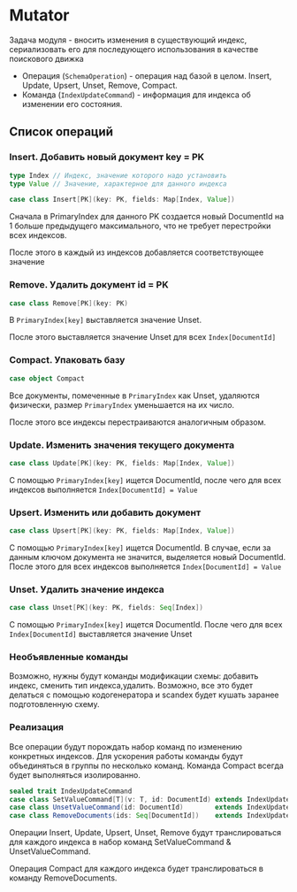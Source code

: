 # Mutator

Задача модуля - вносить изменения в существующий индекс, сериализовать его 
для последующего использования в качестве поискового движка

- Операция (`SchemaOperation`) - операция над базой в целом. Insert, Update, Upsert, Unset, Remove, Compact.
- Команда (`IndexUpdateCommand`) - информация для индекса об изменении его состояния. 

## Список операций

### Insert. Добавить новый документ key = PK

```scala
type Index // Индекс, значение которого надо установить
type Value // Значение, характерное для данного индекса 

case class Insert[PK](key: PK, fields: Map[Index, Value])
```

Сначала в PrimaryIndex для данного PK создается новый DocumentId на 1 больше предыдущего 
максимального, что не требует перестройки всех индексов.

После этого в каждый из индексов добавляется соответствующее значение

### Remove. Удалить документ id = PK

```scala
case class Remove[PK](key: PK)
```

В `PrimaryIndex[key]` выставляется значение Unset.

После этого выставляется значение Unset для всех `Index[DocumentId]`

### Compact. Упаковать базу

```scala
case object Compact
```

Все документы, помеченные в `PrimaryIndex` как Unset, удаляются физически, размер `PrimaryIndex` 
уменьшается на их число. 

После этого все индексы перестраиваются аналогичным образом.

### Update. Изменить значения текущего документа

```scala
case class Update[PK](key: PK, fields: Map[Index, Value])
```

С помощью `PrimaryIndex[key]` ищется DocumentId, после чего для всех индексов выполняется `Index[DocumentId] = Value`

### Upsert. Изменить или добавить документ

```scala
case class Upsert[PK](key: PK, fields: Map[Index, Value])
```

С помощью `PrimaryIndex[key]` ищется DocumentId. В случае, если за данным ключом документа не значится,
выделяется новый DocumentId. После этого для всех индексов выполняется `Index[DocumentId] = Value`

### Unset. Удалить значение индекса

```scala
case class Unset[PK](key: PK, fields: Seq[Index])
```

С помощью `PrimaryIndex[key]` ищется DocumentId. 
После чего для всех `Index[DocumentId]` выставляется значение Unset

### Необъявленные команды

Возможно, нужны будут команды модификации схемы: добавить индекс, сменить тип индекса,удалить.
Возможно, все это будет делаться с помощью кодогенератора и scandex будет кушать заранее 
подготовленную схему.

### Реализация

Все операции будут порождать набор команд по изменению конкретных индексов. 
Для ускорения работы команды будут объединяться в группы по несколько команд.
Команда Compact всегда будет выполняться изолированно.

```scala
sealed trait IndexUpdateCommand
case class SetValueCommand[T](v: T, id: DocumentId) extends IndexUpdateCommand
case class UnsetValueCommand(id: DocumentId)        extends IndexUpdateCommand
case class RemoveDocuments(ids: Seq[DocumentId])    extends IndexUpdateCommand
```

Операции Insert, Update, Upsert, Unset, Remove будут транслироваться для каждого индекса
в набор команд SetValueCommand & UnsetValueCommand.

Операция Compact для каждого индекса будет транслироваться в команду RemoveDocuments.
